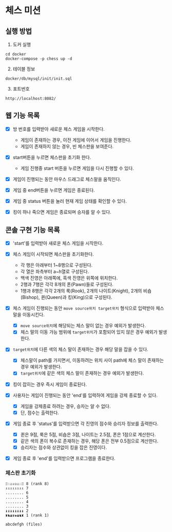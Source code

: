 # 체스 미션

## 실행 방법

1. 도커 실행
  
  ```
  cd docker
  docker-compose -p chess up -d
  ```
2. 테이블 정보
  ```
docker/db/mysql/init/init.sql
   ```
3. 포트번호
 ```
http://localhost:8082/
   ```
## 웹 기능 목록

- [x] 방 번호를 입력받아 새로운 체스 게임을 시작한다.
  - 게임이 존재하는 경우, 이전 게임에 이어서 게임을 진행한다.
  - 게임이 존재하지 않는 경우, 빈 체스판을 보여준다.

- [x] start버튼을 누르면 체스판을 초기화 한다. 
  - 게임 진행중 start 버튼을 누르면 게임을 다시 진행할 수 있다.
  
- [x] 게임이 진행되는 동안 마우스 드래그로 체스말을 움직인다.
- [x] 게임 중 end버튼을 누르면 게임은 종료된다.
- [x] 게임 중 status 버튼을 눌러 현재 게임 상태를 확인할 수 있다.
- [x] 킹이 하나 죽으면 게임은 종료되며 승자를 알 수 있다. 



## 콘솔 구현 기능 목록

- [x] 'start'를 입력받아 새로운 체스 게임을 시작한다.

- [x] 체스 게임이 시작되면 체스판을 초기화한다.
    - 각 행은 아래부터 1~8행으로 구성된다.
    - 각 열은 좌측부터 a~h열로 구성된다.
    - 백색 진영은 아래쪽에, 흑색 진영은 위쪽에 위치한다.
    - 2행과 7행은 각각 8개의 폰(Pawn)들로 구성된다.
    - 1행과 8행은 각각 2개의 룩(Rook), 2개의 나이트(Knight), 2개의 비숍(Bishop), 퀸(Queen)과 킹(King)으로 구성된다.

- [x] 체스 게임이 진행되는 동안 `move source위치 target위치` 형식으로 입력받아 체스 말을 이동시킨다.
    - [x] `move source위치`에 해당되는 체스 말이 없는 경우 예외가 발생한다.
    - [x] 체스 말의 이동 가능 범위에 `target위치`가 포함되어 있지 않은 경우 예외가 발생한다.

- [x] `target위치`에 다른 색의 체스 말이 존재하는 경우 해당 말을 잡을 수 있다.
    - [x] 체스말이 path를 가지면서, 이동하려는 위치 사이 path에 체스 말이 존재하는 경우 예외가 발생한다.
    - [x] `target위치`에 같은 색의 체스 말이 존재하는 경우 예외가 발생한다.

- [x] 킹이 잡히는 경우 즉시 게임이 종료된다.

- [x] 사용자는 게임이 진행되는 동안 'end'를 입력하여 게임을 강제 종료할 수 있다.
  - [x] 게임을 강제종료 하려는 경우, 승자는 알 수 없다.
  - [x] 단, 점수는 출력한다.
  
- [x] 게임 종료 후 'status'를 입력받으면 각 진영의 점수와 승리자 정보를 출력한다.
    - [x] 퀸은 9점, 룩은 5점, 비숍은 3점, 나이트는 2.5점, 폰은 1점으로 계산한다.
    - [x] 같은 색의 폰이 복수로 존재하는 경우, 해당 폰은 전부 0.5점으로 계산한다.
    - [x] 승리자는 점수와 상관없이 킹을 잡은 진영이다.

- [x] 게임 종료 후 'end'를 입력받으면 프로그램을 종료한다.

### 체스판 초기화

```
♖♘♙♕♔♙♘♖ 8 (rank 8)
♗♗♗♗♗♗♗♗ 7
........ 6
........ 5
........ 4
........ 3
♝♝♝♝♝♝♝♝ 2
♜♞♟♛♚♟♞♜ 1 (rank 1)

abcdefgh (files)
```

